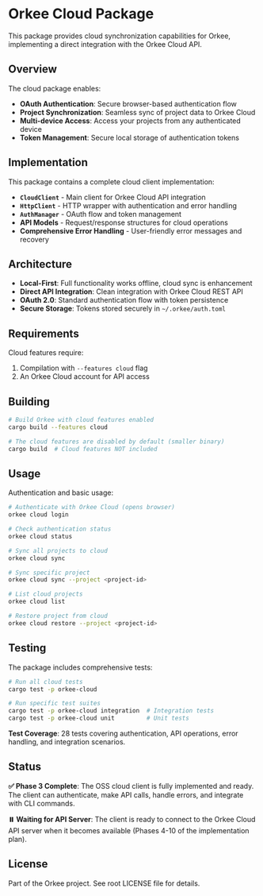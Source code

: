 # Orkee Cloud Package

This package provides cloud synchronization capabilities for Orkee, implementing a direct integration with the Orkee Cloud API.

## Overview

The cloud package enables:
- **OAuth Authentication**: Secure browser-based authentication flow
- **Project Synchronization**: Seamless sync of project data to Orkee Cloud
- **Multi-device Access**: Access your projects from any authenticated device
- **Token Management**: Secure local storage of authentication tokens

## Implementation

This package contains a complete cloud client implementation:

- **`CloudClient`** - Main client for Orkee Cloud API integration
- **`HttpClient`** - HTTP wrapper with authentication and error handling
- **`AuthManager`** - OAuth flow and token management
- **API Models** - Request/response structures for cloud operations
- **Comprehensive Error Handling** - User-friendly error messages and recovery

## Architecture

- **Local-First**: Full functionality works offline, cloud sync is enhancement
- **Direct API Integration**: Clean integration with Orkee Cloud REST API
- **OAuth 2.0**: Standard authentication flow with token persistence
- **Secure Storage**: Tokens stored securely in `~/.orkee/auth.toml`

## Requirements

Cloud features require:
1. Compilation with `--features cloud` flag
2. An Orkee Cloud account for API access

## Building

```bash
# Build Orkee with cloud features enabled
cargo build --features cloud

# The cloud features are disabled by default (smaller binary)
cargo build  # Cloud features NOT included
```

## Usage

Authentication and basic usage:

```bash
# Authenticate with Orkee Cloud (opens browser)
orkee cloud login

# Check authentication status  
orkee cloud status

# Sync all projects to cloud
orkee cloud sync

# Sync specific project
orkee cloud sync --project <project-id>

# List cloud projects
orkee cloud list

# Restore project from cloud
orkee cloud restore --project <project-id>
```

## Testing

The package includes comprehensive tests:

```bash
# Run all cloud tests
cargo test -p orkee-cloud

# Run specific test suites
cargo test -p orkee-cloud integration  # Integration tests
cargo test -p orkee-cloud unit         # Unit tests
```

**Test Coverage**: 28 tests covering authentication, API operations, error handling, and integration scenarios.

## Status

**✅ Phase 3 Complete**: The OSS cloud client is fully implemented and ready. The client can authenticate, make API calls, handle errors, and integrate with CLI commands. 

**⏸️ Waiting for API Server**: The client is ready to connect to the Orkee Cloud API server when it becomes available (Phases 4-10 of the implementation plan).

## License

Part of the Orkee project. See root LICENSE file for details.